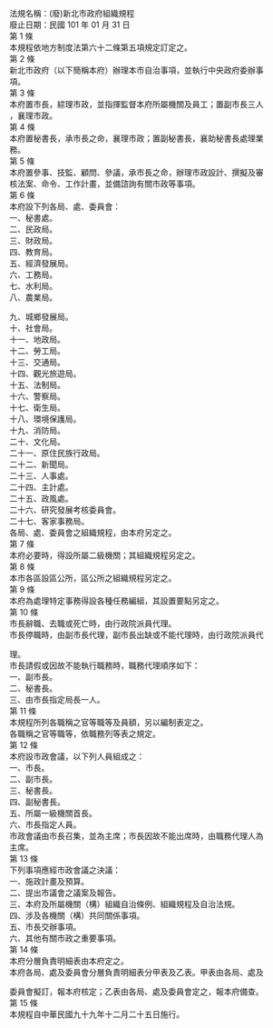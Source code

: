 法規名稱：(廢)新北市政府組織規程  
廢止日期：民國 101 年 01 月 31 日  
第 1 條  
本規程依地方制度法第六十二條第五項規定訂定之。  
第 2 條  
新北市政府（以下簡稱本府）辦理本市自治事項，並執行中央政府委辦事  
項。  
第 3 條  
本府置市長，綜理市政，並指揮監督本府所屬機關及員工；置副市長三人  
，襄理市政。  
第 4 條  
本府置秘書長，承市長之命，襄理市政；置副秘書長，襄助秘書長處理業  
務。  
第 5 條  
本府置參事、技監、顧問、參議，承市長之命，辦理市政設計、撰擬及審  
核法案、命令、工作計畫，並備諮詢有關市政等事項。  
第 6 條  
本府設下列各局、處、委員會：  
一、秘書處。  
二、民政局。  
三、財政局。  
四、教育局。  
五、經濟發展局。  
六、工務局。  
七、水利局。  
八、農業局。  


九、城鄉發展局。  
十、社會局。  
十一、地政局。  
十二、勞工局。  
十三、交通局。  
十四、觀光旅遊局。  
十五、法制局。  
十六、警察局。  
十七、衛生局。  
十八、環境保護局。  
十九、消防局。  
二十、文化局。  
二十一、原住民族行政局。  
二十二、新聞局。  
二十三、人事處。  
二十四、主計處。  
二十五、政風處。  
二十六、研究發展考核委員會。  
二十七、客家事務局。  
各局、處、委員會之組織規程，由本府另定之。  
第 7 條  
本府必要時，得設所屬二級機關；其組織規程另定之。  
第 8 條  
本市各區設區公所，區公所之組織規程另定之。  
第 9 條  
本府為處理特定事務得設各種任務編組，其設置要點另定之。  
第 10 條  
市長辭職、去職或死亡時，由行政院派員代理。  
市長停職時，由副市長代理，副市長出缺或不能代理時，由行政院派員代  


理。  
市長請假或因故不能執行職務時，職務代理順序如下：  
一、副市長。  
二、秘書長。  
三、由市長指定局長一人。  
第 11 條  
本規程所列各職稱之官等職等及員額，另以編制表定之。  
各職稱之官等職等，依職務列等表之規定。  
第 12 條  
本府設市政會議，以下列人員組成之：  
一、市長。  
二、副市長。  
三、秘書長。  
四、副秘書長。  
五、所屬一級機關首長。  
六、市長指定人員。  
市政會議由市長召集，並為主席；市長因故不能出席時，由職務代理人為  
主席。  
第 13 條  
下列事項應經市政會議之決議：  
一、施政計畫及預算。  
二、提出市議會之議案及報告。  
三、本府及所屬機關（構）組織自治條例、組織規程及自治法規。  
四、涉及各機關（構）共同關係事項。  
五、市長交辦事項。  
六、其他有關市政之重要事項。  
第 14 條  
本府分層負責明細表由本府定之。  
本府各局、處及委員會分層負責明細表分甲表及乙表。甲表由各局、處及  


委員會擬訂，報本府核定；乙表由各局、處及委員會定之，報本府備查。  
第 15 條  
本規程自中華民國九十九年十二月二十五日施行。  


